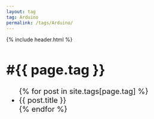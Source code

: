 ```yaml
---
layout: tag
tag: Arduino
permalink: /tags/Arduino/
---
```

{% include header.html %}
<style>
  h1 {
    font-size: 36px; /* 大標題字體 */
  }
  ul {
    font-size: 20px; /* 清單字體 */
  }
  ul li a {
    font-size: 20px; /* 連結字體 */
    text-decoration: none;
  }
  ul li a:hover {
    text-decoration: underline;
  }
</style>
<h1>#{{ page.tag }}</h1>

<ul>
  {% for post in site.tags[page.tag] %}
    <li><a href="{{ post.url }}">{{ post.title }}</a></li>
  {% endfor %}
</ul>